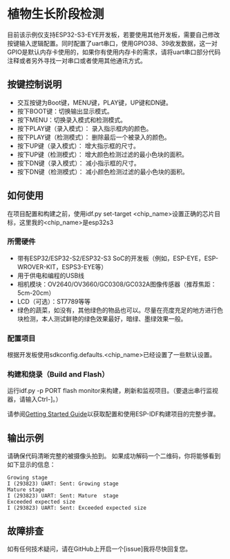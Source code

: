# 植物生长阶段检测

目前该示例仅支持ESP32-S3-EYE开发板，若要使用其他开发板，需要自己修改按键输入逻辑配置。同时配置了uart串口，使用GPIO38、39收发数据，这一对GPIO是默认内存卡使用的，如果你有使用内存卡的需求，请将uart串口部分代码注释或者另外寻找一对串口或者使用其他通讯方式。

## 按键控制说明

- 交互按键为Boot键，MENU键，PLAY键，UP键和DN键。
- 按下BOOT键：切换输出显示模式。
- 按下MENU：切换录入模式和检测模式。
- 按下PLAY键（录入模式）： 录入指示框内的颜色。
- 按下PLAY键（检测模式）： 删除最后一个被录入的颜色。
- 按下UP键（录入模式）： 增大指示框的尺寸。
- 按下UP键（检测模式）： 增大颜色检测过滤的最小色块的面积。
- 按下DN键（录入模式）： 减小指示框的尺寸。
- 按下DN键（检测模式）： 减小颜色检测过滤的最小色块的面积。

## 如何使用

在项目配置和构建之前，使用idf.py set-target <chip_name>设置正确的芯片目标，这里我的<chip_name>是esp32s3

### 所需硬件

* 带有ESP32/ESP32-S2/ESP32-S3 SoC的开发板（例如，ESP-EYE，ESP-WROVER-KIT，ESPS3-EYE等）
* 用于供电和编程的USB线
* 相机模块：OV2640/OV3660/GC0308/GC032A图像传感器（推荐焦距：5cm-20cm）
* LCD（可选）：ST7789等等
* 绿色的蔬菜，如没有，其他绿色的物品也可以。尽量在亮度充足的地方进行色块检测，本人测试鲜艳的绿色效果最好，暗绿、墨绿效果一般。

### 配置项目

根据开发板使用sdkconfig.defaults.<chip_name>已经设置了一些默认设置。

### 构建和烧录（Build and Flash）

运行idf.py -p PORT flash monitor来构建，刷新和监视项目。（要退出串行监视器，请输入Ctrl-]。）

请参阅[Getting Started Guide](https://docs.espressif.com/projects/esp-idf/en/latest/get-started/index.html)以获取配置和使用ESP-IDF构建项目的完整步骤。

## 输出示例

请确保代码清晰完整的被摄像头拍到。
如果成功解码一个二维码，你将能够看到如下显示的信息：

```
Growing stage
I (293823) UART: Sent: Growing stage
Mature stage
I (293823) UART: Sent: Mature  stage
Exceeded expected size
I (293823) UART: Sent: Exceeded expected size
```


## 故障排查

如有任何技术疑问，请在GitHub上开启一个[issue]我将尽快回复您。
